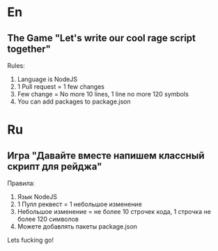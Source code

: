 # En
## The Game "Let's write our cool rage script together"

Rules:

1. Language is NodeJS
2. 1 Pull request = 1 few changes
3. Few change = No more 10 lines, 1 line no more 120 symbols
4. You can add packages to package.json

# Ru
## Игра "Давайте вместе напишем классный скрипт для рейджа"

Правила:

1. Язык NodeJS
2. 1 Пулл реквест = 1 небольшое изменение
3. Небольшое изменение = не более 10 строчек кода, 1 строчка не более 120 символов
4. Можете добавлять пакеты package.json

Lets fucking go!